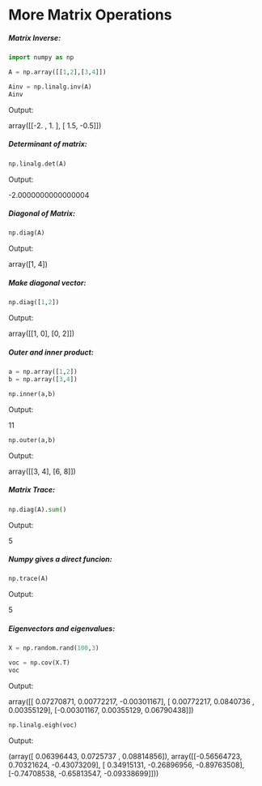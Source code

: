 
# More Matrix Operations

##### Matrix Inverse:


```python
import numpy as np

A = np.array([[1,2],[3,4]])

Ainv = np.linalg.inv(A)
Ainv
```




Output:

array([[-2. ,  1. ],
           [ 1.5, -0.5]])



##### Determinant of matrix:


```python
np.linalg.det(A)
```




Output:

-2.0000000000000004



##### Diagonal of Matrix:


```python
np.diag(A)
```



Output:

array([1, 4])



##### Make diagonal vector:


```python
np.diag([1,2])
```


Output:

array([[1, 0],
           [0, 2]])



##### Outer and inner product:


```python
a = np.array([1,2])
b = np.array([3,4])

np.inner(a,b)
```



Output:

11




```python
np.outer(a,b)
```


Output:

array([[3, 4],
           [6, 8]])



##### Matrix Trace:


```python
np.diag(A).sum()
```


Output:

5



##### Numpy gives a direct funcion:


```python
np.trace(A)
```

Output:

5



##### Eigenvectors and eigenvalues:


```python
X = np.random.rand(100,3)

voc = np.cov(X.T)
voc
```


Output:

array([[ 0.07270871,  0.00772217, -0.00301167],
           [ 0.00772217,  0.0840736 ,  0.00355129],
           [-0.00301167,  0.00355129,  0.06790438]])




```python
np.linalg.eigh(voc)
```

Output:

(array([ 0.06396443,  0.0725737 ,  0.08814856]),
     array([[-0.56564723,  0.70321624, -0.43073209],
            [ 0.34915131, -0.26896956, -0.89763508],
            [-0.74708538, -0.65813547, -0.09338699]]))


